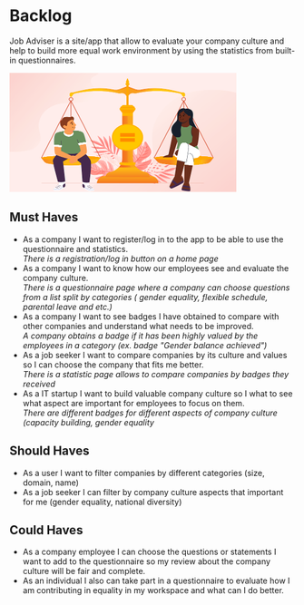 # Backlog
Job Adviser is a site/app that allow to evaluate your company culture and help to build more equal work environment by using the statistics from built-in questionnaires.

![Job Adviser](./../assets/icone.png)

## Must Haves

- As a company I want to register/log in to the app to be able to use the questionnaire and statistics.    
   _There is a registration/log in button on a home page_
- As a company I want to know how our employees see and evaluate the company culture.  
   _There is a questionnaire page where a company can choose questions from a list split by categories ( gender equality, flexible schedule, parental leave and etc.)_
- As a company I want to see badges I have obtained to compare with other companies and understand what needs to be improved.  
  _A company obtains a badge if it has been highly valued by the employees in a category (ex. badge "Gender balance achieved")_
- As a job seeker I want to compare companies by its culture and values so I can choose the company that fits me better.  
  _There is a statistic page allows to compare companies by badges they received_
- As a IT startup I want to build valuable company culture so I what to see what aspect are important for employees to focus on them.  
 _There are different badges for different aspects of company culture (capacity building, gender equality_

## Should Haves

- As a user I want to filter companies by different categories (size, domain, name)
- As a job seeker I can filter by company culture aspects that important for me (gender equality, national diversity)

## Could Haves

- As a company employee I can choose the questions or statements I want to add to the questionnaire so my review about the company culture will be fair and complete.
- As an individual I also can take part in a questionnaire to evaluate how I am contributing in equality in my workspace and what can I do better.
